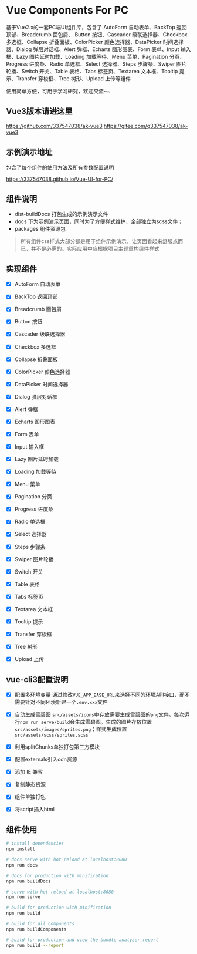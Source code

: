 # Vue Components For PC
基于Vue2.x的一套PC端UI组件库，包含了 AutoForm 自动表单、BackTop 返回顶部、Breadcrumb 面包屑、 Button 按钮、Cascader 级联选择器、Checkbox 多选框、Collapse 折叠面板、ColorPicker 颜色选择器、DataPicker 时间选择器、Dialog 弹层对话框、Alert 弹框、Echarts 图形图表、Form 表单、Input 输入框、Lazy 图片延时加载、Loading 加载等待、Menu 菜单、Pagination 分页、Progress 进度条、Radio 单选框、Select 选择器、Steps 步骤条、Swiper 图片轮播、Switch 开关、Table 表格、Tabs 标签页、Textarea 文本框、Tooltip 提示、Transfer 穿梭框、Tree 树形、Upload 上传等组件

使用简单方便，可用于学习研究，欢迎交流~~

## Vue3版本请进这里
https://github.com/337547038/ak-vue3
https://gitee.com/q337547038/ak-vue3

## 示例演示地址

包含了每个组件的使用方法及所有参数配置说明

https://337547038.github.io/Vue-UI-for-PC/

## 组件说明
- dist-buildDocs 打包生成的示例演示文件
- docs 下为示例演示页面，同时为了方便样式维护，全部独立为scss文件；
- packages 组件资源包

 > 所有组件css样式大部分都是用于组件示例演示，让页面看起来舒服点而已，并不是必需的。实际应用中应根据项目主题重构组件样式

## 实现组件
- [x] AutoForm 自动表单
- [x] BackTop 返回顶部
- [x] Breadcrumb 面包屑
- [x] Button 按钮
- [x] Cascader 级联选择器
- [x] Checkbox 多选框
- [x] Collapse 折叠面板
- [x] ColorPicker 颜色选择器
- [x] DataPicker 时间选择器
- [x] Dialog 弹层对话框
- [x] Alert 弹框
- [x] Echarts 图形图表
- [x] Form 表单
- [x] Input 输入框
- [x] Lazy 图片延时加载
- [x] Loading 加载等待
- [x] Menu 菜单
- [x] Pagination 分页
- [x] Progress 进度条
- [x] Radio 单选框
- [x] Select 选择器
- [x] Steps 步骤条
- [x] Swiper 图片轮播
- [x] Switch 开关
- [x] Table 表格
- [x] Tabs 标签页
- [x] Textarea 文本框
- [x] Tooltip 提示
- [x] Transfer 穿梭框
- [x] Tree 树形
- [x] Upload 上传


## vue-cli3配置说明

- [x] 配置多环境变量
 通过修改`VUE_APP_BASE_URL`来选择不同的环境API接口，而不需要针对不同环境新建一个`.env.xxx`文件
 
- [x] 自动生成雪碧图 
 `src/assets/icons`中存放需要生成雪碧图的`png`文件。每次运行`npm run serve/build`会生成雪碧图。生成的图片存放位置`src/assets/images/sprites.png`；样式生成位置`src/assets/scss/sprites.scss`
 
- [x] 利用splitChunks单独打包第三方模块

- [x] 配置externals引入cdn资源

- [x] 添加 IE 兼容

- [x] 复制静态资源

- [x] 组件单独打包

- [x] 将script插入html

## 组件使用
``` bash
# install dependencies
npm install

# docs serve with hot reload at localhost:8080
npm run docs

# docs for production with minification
npm run buildDocs

# serve with hot reload at localhost:8080
npm run serve

# build for production with minification
npm run build

# build for all components
npm run buildComponents

# build for production and view the bundle analyzer report
npm run build --report
